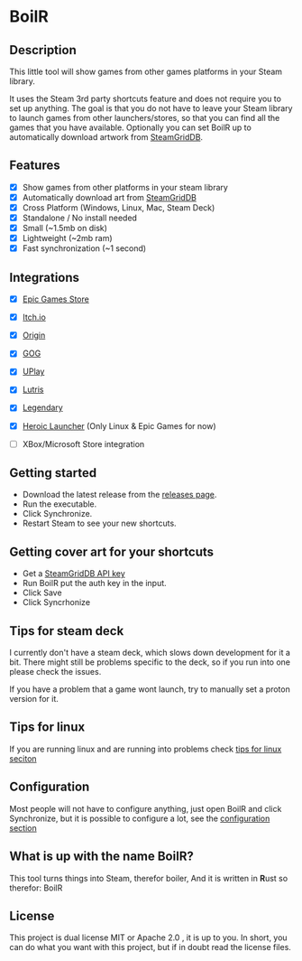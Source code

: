 # BoilR

## Description

This little tool will show games from other games platforms in your Steam library.

It uses the Steam 3rd party shortcuts feature and does not require you to set up anything.
The goal is that you do not have to leave your Steam library to launch games from other launchers/stores, so that you can find all the games that you have available.
Optionally you can set BoilR up to automatically download artwork from [SteamGridDB](https://www.steamgriddb.com/).

## Features

- [x] Show games from other platforms in your steam library
- [x] Automatically download art from [SteamGridDB](https://www.steamgriddb.com/)
- [x] Cross Platform (Windows, Linux, Mac, Steam Deck)
- [x] Standalone / No install needed
- [x] Small (~1.5mb on disk)
- [x] Lightweight (~2mb ram)
- [x] Fast synchronization (~1 second)

## Integrations

- [x] [Epic Games Store](https://www.epicgames.com/)
- [x] [Itch.io](https://itch.io/app)
- [x] [Origin](https://www.origin.com)
- [x] [GOG](https://www.gog.com/galaxy)
- [x] [UPlay](https://ubisoftconnect.com)
- [x] [Lutris](https://github.com/lutris/lutris)
- [x] [Legendary](https://github.com/derrod/legendary)
- [x] [Heroic Launcher](https://github.com/Heroic-Games-Launcher/HeroicGamesLauncher) (Only Linux & Epic Games for now)
- [ ] XBox/Microsoft Store integration



## Getting started

- Download the latest release from the [releases page](https://github.com/PhilipK/BoilR/releases).
- Run the executable.
- Click Synchronize.
- Restart Steam to see your new shortcuts.


## Getting cover art for your shortcuts

- Get a [SteamGridDB API key](https://www.steamgriddb.com/profile/preferences/api)
- Run BoilR put the auth key in the input.
- Click Save
- Click Syncrhonize


## Tips for steam deck

I currently don't have a steam deck, which slows down development for it a bit.
There might still be problems specific to the deck, so if you run into one please check the issues.

If you have a problem that a game wont launch, try to manually set a proton version for it.

## Tips for linux

If you are running linux and are running into problems check [tips for linux seciton](tips_for_linux.md)

## Configuration

Most people will not have to configure anything, just open BoilR and click Synchronize, but it is possible to configure a lot, see the [configuration section](configuration.md)


## What is up with the name BoilR?

This tool turns things into Steam, therefor boiler, And it is written in **R**ust so therefor: BoilR

## License

This project is dual license MIT or Apache 2.0 , it is up to you. In short, you can do what you want with this project, but if in doubt read the license files.
